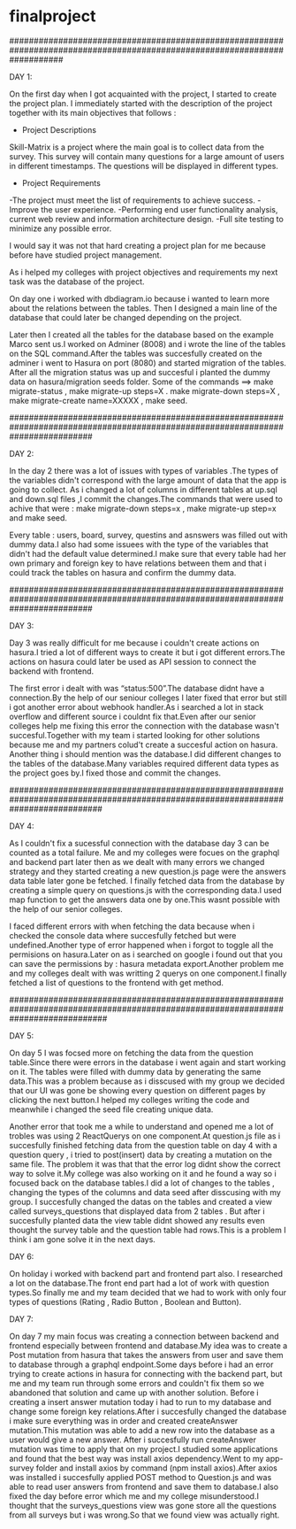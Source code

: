 # finalproject

###########################################################################################################################


DAY 1:


On the first day when I got acquainted with the project, I started to create the project plan. I immediately started with the description of the project together with its main objectives that follows :


  - Project Descriptions
   
   
Skill-Matrix is a project where the main goal is to collect data from the survey. This survey will contain many questions for a large amount of users in different timestamps. The questions will be displayed in different types.


  - Project Requirements  
   
   
-The project must meet the list of requirements to achieve success.
-Improve the user experience.
-Performing end user functionality analysis, current web review and information architecture design.
-Full site testing to minimize any possible error.


I would say it was not that hard creating a project plan for me because before have studied project management.

As i helped my colleges with project objectives and requirements my next task was the database of the project.


On day one i worked with dbdiagram.io because i wanted to learn more about the relations between the tables.
Then I designed a main line of the database that could later be changed depending on the project.



Later then I created all the tables for the database based on the example Marco sent us.I worked on Adminer (8008) and i wrote the line of the tables on the SQL command.After the tables was succesfully created on the adminer i went to Hasura on port (8080) and started migration of the tables.
After all the migration status was up and succesful i planted the dummy data on hasura/migration seeds folder.
Some of the commands ==> make migrate-status , make migrate-up steps=X . make migrate-down steps=X , make migrate-create name=XXXXX , make seed.


#################################################################################################################################


DAY 2:  


In the day 2 there was a lot of issues with types of variables .The types of the variables didn't correspond with the large amount of data that the app is going to collect.
As i changed a lot of columns in different tables at up.sql and down.sql files ,I commit the changes.The commands that were used to achive that were :
make migrate-down steps=x , make migrate-up step=x and make seed.


Every table : users, board, survey, questins and asnswers was filled out with dummy data.I also had some issuees with the type of the variables that didn't had the default value determined.I make sure that every table had her own primary and foreign key to have relations between them and that i could track the tables on hasura and confirm the dummy data.

#################################################################################################################################


DAY 3:


Day 3 was really difficult for me because i couldn't create actions on hasura.I tried a lot of different ways to create it but i got different errors.The actions on hasura could later be used as API session to connect the backend with frontend.


The first error i dealt with was “status:500”.The database didnt have a connection.By the help of our seniour colleges I later fixed that error but still i got another error about webhook handler.As i searched a lot in stack overflow and different source i couldnt fix that.Even after our senior colleges help me fixing this error the connection with the database wasn't succesful.Together with my team i started looking for other solutions because me and my partners colud't create a succesful action on hasura.
Another thing i should mention was the database.I did different changes to the tables of the database.Many variables required different data types as the project goes by.I fixed those and commit the changes.

###################################################################################################################################


DAY 4:


As I couldn't fix a sucessful connection with the database day 3 can be counted as a total failure.
Me and my colleges were focues on the graphql and backend part later then as we dealt with many errors we changed strategy and they started creating a new question.js page were the answers data table later gone be fetched.
I finally fetched data from the database by creating a simple query on questions.js with the corresponding data.I used map function to get the answers data one by one.This wasnt possible with the help of our senior colleges.


I faced different errors with when fetching the data because when i checked the console data where succesfully fetched but were undefined.Another type of error happened when i forgot to toggle all the permisions on hasura.Later on as i searched on google i found out that you can save the permissions by : hasura metadata export.Another problem me and my colleges dealt with was writting 2 querys on one component.I finally fetched a list of questions to the frontend with get method.


####################################################################################################################################


DAY 5:

On day 5 I was focsed more on fetching the data from the question table.Since there were errors in the database i went again and start working on it.
The tables were filled with dummy data by generating the same data.This was a problem because as i disscused with my group we decided that our UI was gone be showing every question on different pages by clicking the next button.I helped my colleges writing the code and meanwhile i changed the seed file creating unique data. 

Another error that took me a while to understand and opened me a lot of trobles was using 2 ReactQuerys on one component.At question.js file as i succesfully finished fetching data from the question table on day 4 with a question query , i tried to post(insert) data by creating a mutation on the same file.
The problem it was that that the error log didnt show the correct way to solve it.My college was also working on it and he found a way so i focused back on the database tables.I did a lot of changes to the tables , changing the types of the columns and data seed after disscusing with my group.
I succesfully changed the datas on the tables and created a view called surveys_questions that displayed data from 2 tables .
But after i succesfully planted data the view table didnt showed any results even thought the survey table and the question table had rows.This is a problem I think i am gone solve it in the next days.



DAY 6:

On holiday i worked with backend part and frontend part also. I researched a lot on the database.The front end part had a lot of work with question types.So finally me and my team decided that we had to work with only four types of questions (Rating , Radio Button , Boolean and Button).



DAY 7:


On day 7 my main focus was creating a connection between backend and frontend especially between frontend and database.My idea was to create a Post mutation from hasura that takes the answers from user and save them to database through a graphql endpoint.Some days before i had an error trying to create actions in hasura for connecting with the backend part, but me and my team run through some errors and couldn't fix them so we abandoned that solution and came up with another solution.
Before i creating a insert answer mutation today i had to run to my database and change some foreign key relations.After i succesfully changed the database i make sure everything was in order and created createAnswer mutation.This mutation was able to add a new row into the database as a user would give a new answer.
After i succesfully run createAnswer mutation was time to apply that on my project.I studied some applications and found that the best way was install axios dependency.Went to my app-survey folder and install axios by command (npm install axios).After axios was installed i succesfully applied POST method to Question.js and was able to read user answers from frontend and save them to database.I also fixed the day before error which me and my college misunderstood.I thought that the surveys_questions view was gone store all the questions from all surveys but i was wrong.So that we found view was actually right.










